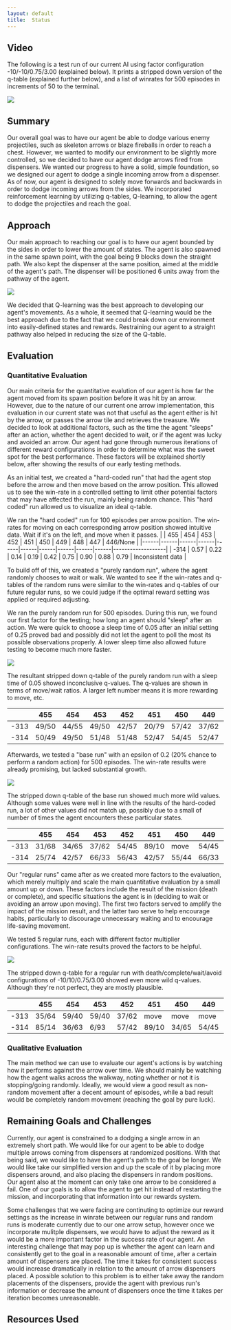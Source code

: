 ```yaml
---
layout: default
title:  Status
---
```


## Video
The following is a test run of our current AI using factor configuration -10/-10/0.75/3.00 (explained below).
It prints a stripped down version of the q-table (explained further below), and a list of winrates for 500 episodes in increments of 50 to the terminal.

[![](http://img.youtube.com/vi/lxnTYDQHSRo/0.jpg)](http://www.youtube.com/watch?v=lxnTYDQHSRo)

## Summary
Our overall goal was to have our agent be able to dodge various enemy projectiles, such as skeleton arrows or blaze fireballs in order to reach a chest. However, we wanted to modify our environment to be slightly more controlled, so we decided to have our agent dodge arrows fired from dispensers. We wanted our progress to have a solid, simple foundation, so we designed our agent to dodge a single incoming arrow from a dispenser. As of now, our agent is designed to solely move forwards and backwards in order to dodge incoming arrows from the sides. We incorporated reinforcement learning by utilizing q-tables, Q-learning, to allow the agent to dodge the projectiles and reach the goal.

## Approach
Our main approach to reaching our goal is to have our agent bounded by the sides in order to lower the amount of states. The agent is also spawned in the same spawn point, with the goal being 9 blocks down the straight path. We also kept the dispenser at the same position, aimed at the middle of the agent's path. The dispenser will be positioned 6 units away from the pathway of the agent.

![](indianajones-overview.png)

We decided that Q-learning was the best approach to developing our agent's movements. As a whole, it seemed that Q-learning would be the best approach due to the fact that we could break down our environment into easily-defined states and rewards. Restraining our agent to a straight pathway also helped in reducing the size of the Q-table.

## Evaluation

### Quantitative Evaluation
Our main criteria for the quantitative evalution of our agent is how far the agent moved from its spawn position before it was hit by an arrow. However, due to the nature of our current one arrow implementation, this evaluation in our current state was not that useful as the agent either is hit by the arrow, or passes the arrow tile and retrieves the treasure. We decided to look at additional factors, such as the time the agent "sleeps" after an action, whether the agent decided to wait, or if the agent was lucky and avoided an arrow. Our agent had gone through numerous iterations of different reward configurations in order to determine what was the sweet spot for the best performance. These factors will be explained shortly below, after showing the results of our early testing methods.

As an initial test, we created a "hard-coded run" that had the agent stop before the arrow and then move based on the arrow position. This allowed us to see the win-rate in a controlled setting to limit other potential factors that may have affected the run, mainly being random chance. This "hard coded" run allowed us to visualize an ideal q-table.

We ran the "hard coded" run for 100 episodes per arrow position. The win-rates for moving on each corresponding arrow position showed intuitive data. Wait if it's on the left, and move when it passes.
|      | 455  | 454  | 453  | 452  | 451  | 450  | 449  | 448  | 447  | 446/None          |
|------|------|------|------|------|------|------|------|------|------|-------------------|
| -314 | 0.57 | 0.22 | 0.14 | 0.19 | 0.42 | 0.75 | 0.90 | 0.88 | 0.79 | Inconsistent data |

To build off of this, we created a "purely random run", where the agent randomly chooses to wait or walk. We wanted to see if the win-rates and q-tables of the random runs were similar to the win-rates and q-tables of our future regular runs, so we could judge if the optimal reward setting was applied or required adjusting. 

We ran the purely random run for 500 episodes. During this run, we found our first factor for the testing; how long an agent should "sleep" after an action. We were quick to choose a sleep time of 0.05 after an initial setting of 0.25 proved bad and possibly did not let the agent to poll the most its possible observations properly. A lower sleep time also allowed future testing to become much more faster.

![](rand_run_wr.png)

The resultant stripped down q-table of the purely random run with a sleep time of 0.05 showed inconclusive q-values.
The q-values are shown in terms of move/wait ratios. A larger left number means it is more rewarding to move, etc.

|      | 455   | 454   | 453   | 452   | 451   | 450   | 449   | 448   | 447   | 446/None |   |   |
|------|-------|-------|-------|-------|-------|-------|-------|-------|-------|----------|---|---|
| -313 | 49/50 | 44/55 | 49/50 | 42/57 | 20/79 | 57/42 | 37/62 | 50/49 | 40/59 | 50/49    |   |   |
| -314 | 50/49 | 49/50 | 51/48 | 51/48 | 52/47 | 54/45 | 52/47 | 50/49 | 49/50 | 47/52    |   |   |

Afterwards, we tested a "base run" with an epsilon of 0.2 (20% chance to perform a random action) for 500 episodes. The win-rate results were already promising, but lacked substantial growth.

![](base_run_wr.png)

The stripped down q-table of the base run showed much more wild values. Although some values were well in line with the results of the hard-coded run, a lot of other values did not match up, possibly due to a small of number of times the agent encounters these particular states.

|      | 455   | 454   | 453   | 452   | 451   | 450   | 449   | 448   | 447   | 446/None |   |   |
|------|-------|-------|-------|-------|-------|-------|-------|-------|-------|----------|---|---|
| -313 | 31/68 | 34/65 | 37/62 | 54/45 | 89/10 | move  | 54/45 | 53/46 | 47/52 | 56/43    |   |   |
| -314 | 25/74 | 42/57 | 66/33 | 56/43 | 42/57 | 55/44 | 66/33 | 48/51 | 52/47 | 49/50    |   |   |


Our "regular runs" came after as we created more factors to the evaluation, which merely multiply and scale the main quantitative evaluation by a small amount up or down. These factors include the result of the mission (death or complete), and specific situations the agent is in (deciding to wait or avoiding an arrow upon moving). The first two factors served to amplify the impact of the mission result, and the latter two serve to help encourage habits, particularly to discourage unnecessary waiting and to encourage life-saving movement.

We tested 5 regular runs, each with different factor multiplier configurations. The win-rate results proved the factors to be helpful.

![](run_wr.png)

The stripped down q-table for a regular run with death/complete/wait/avoid configurations of -10/10/0.75/3.00 showed even more wild q-values. Although they're not perfect, they are mostly plausible.

|      | 455   | 454   | 453   | 452   | 451   | 450   | 449   | 448   | 447   | 446/None |   |   |
|------|-------|-------|-------|-------|-------|-------|-------|-------|-------|----------|---|---|
| -313 | 35/64 | 59/40 | 59/40 | 37/62 | move  | move  | move  | 40/59 | 24/75 | wait     |   |   |
| -314 | 85/14 | 36/63 | 6/93  | 57/42 | 89/10 | 34/65 | 54/45 | 56/43 | 42/57 | 62/37    |   |   |


### Qualitative Evaluation
The main method we can use to evaluate our agent's actions is by watching how it performs against the arrow over time. We should mainly be watching how the agent walks across the walkway, noting whether or not it is stopping/going randomly. Ideally, we would view a good result as non-random movement after a decent amount of episodes, while a bad result would be completely random movement (reaching the goal by pure luck).

## Remaining Goals and Challenges
Currently, our agent is constrained to a dodging a single arrow in an extremely short path. We would like for our agent to be able to dodge multiple arrows coming from dispensers at randomized positions. With that being said, we would like to have the agent's path to the goal be longer. We would like take our simplified version and up the scale of it by placing more dispensers around, and also placing the dispensers in random positions. Our agent also at the moment can only take one arrow to be considered a fail. One of our goals is to allow the agent to get hit instead of restarting the mission, and incorporating that information into our rewards system.    

Some challenges that we were facing are continuting to optimize our reward settings as the increase in winrate between our regular runs and random runs is moderate currently due to our one arrow setup, however once we incorporate mulitple dispensers, we would have to adjust the reward as it would be a more important factor in the success rate of our agent. An interesting challenge that may pop up is whether the agent can learn and consistently get to the goal in a reasonable amount of time, after a certain amount of dispensers are placed. The time it takes for consistent success would increase dramatically in relation to the amount of arrow dispensers placed. A possible solution to this problem is to either take away the random placements of the dispensers, provide the agent with previous run's information or decrease the amount of dispensers once the time it takes per iteration becomes unreasonable.

## Resources Used
